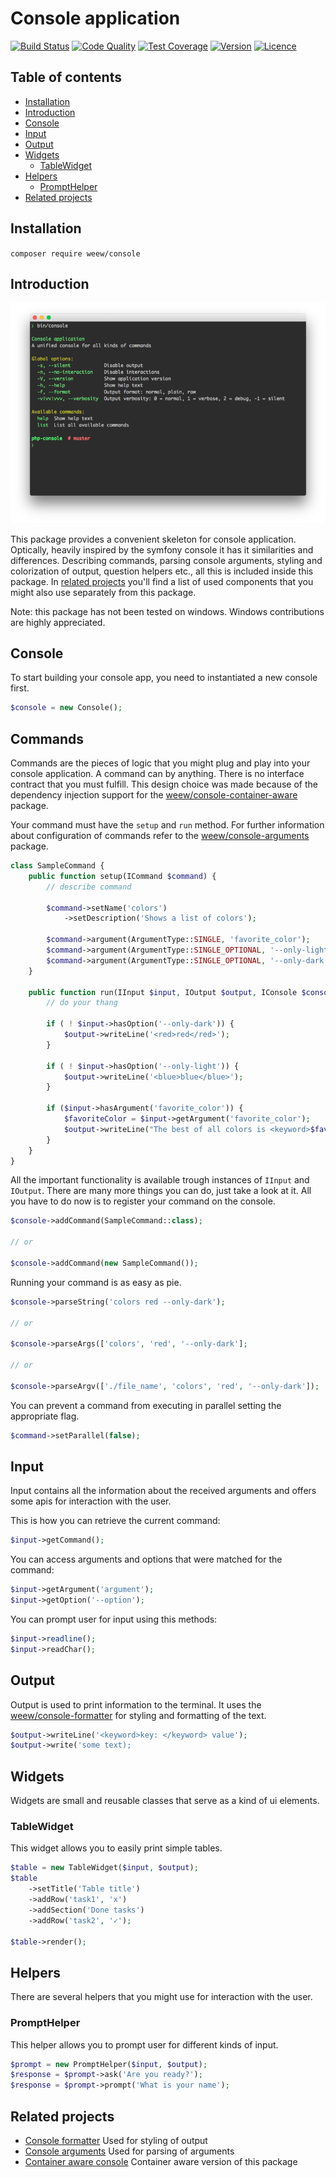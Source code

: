 # Console application

[![Build Status](https://img.shields.io/travis/weew/console.svg)](https://travis-ci.org/weew/console)
[![Code Quality](https://img.shields.io/scrutinizer/g/weew/console.svg)](https://scrutinizer-ci.com/g/weew/console)
[![Test Coverage](https://img.shields.io/coveralls/weew/console.svg)](https://coveralls.io/github/weew/console)
[![Version](https://img.shields.io/packagist/v/weew/console.svg)](https://packagist.org/packages/weew/console)
[![Licence](https://img.shields.io/packagist/l/weew/console.svg)](https://packagist.org/packages/weew/console)

## Table of contents

- [Installation](#installation)
- [Introduction](#introduction)
- [Console](#console)
- [Input](#input)
- [Output](#output)
- [Widgets](#widgets)
    - [TableWidget](#tablewidget)
- [Helpers](#helpers)
    - [PromptHelper](#prompthelper)
- [Related projects](#related-projects)

## Installation

`composer require weew/console`

## Introduction

![Screenshot](screenshot.png?raw=true)

This package provides a convenient skeleton for console application. Optically, heavily inspired by the symfony console it has it similarities and differences. Describing commands, parsing console arguments, styling and colorization of output, question helpers etc., all this is included inside this package. In [related projects](#related-projects) you'll find a list of used components that you might also use separately from this package.

Note: this package has not been tested on windows. Windows contributions are highly appreciated.

## Console

To start building your console app, you need to instantiated a new console first.

```php
$console = new Console();
```

## Commands

Commands are the pieces of logic that you might plug and play into your console application. A command can by anything. There is no interface contract that you must fulfill. This design choice was made because of the dependency injection support for the [weew/console-container-aware](https://github.com/weew/console-formatter) package.

Your command must have the `setup` and `run` method. For further information about configuration of commands refer to the [weew/console-arguments](https://github.com/weew/console-arguments) package.

```php
class SampleCommand {
    public function setup(ICommand $command) {
        // describe command

        $command->setName('colors')
            ->setDescription('Shows a list of colors');

        $command->argument(ArgumentType::SINGLE, 'favorite_color');
        $command->argument(ArgumentType::SINGLE_OPTIONAL, '--only-light');
        $command->argument(ArgumentType::SINGLE_OPTIONAL, '--only-dark');
    }

    public function run(IInput $input, IOutput $output, IConsole $console) {
        // do your thang

        if ( ! $input->hasOption('--only-dark')) {
            $output->writeLine('<red>red</red>');
        }

        if ( ! $input->hasOption('--only-light')) {
            $output->writeLine('<blue>blue</blue>');
        }

        if ($input->hasArgument('favorite_color')) {
            $favoriteColor = $input->getArgument('favorite_color');
            $output->writeLine("The best of all colors is <keyword>$favoriteColor</keyword>");
        }
    }
}
```

All the important functionality is available trough instances of `IInput` and `IOutput`. There are many more things you can do, just take a look at it. All you have to do now is to register your command on the console.

```php
$console->addCommand(SampleCommand::class);

// or

$console->addCommand(new SampleCommand());
```

Running your command is as easy as pie.

```php
$console->parseString('colors red --only-dark');

// or

$console->parseArgs(['colors', 'red', '--only-dark'];

// or

$console->parseArgv(['./file_name', 'colors', 'red', '--only-dark']);
```

You can prevent a command from executing in parallel setting the appropriate flag.

```php
$command->setParallel(false);
```

## Input

Input contains all the information about the received arguments and offers some apis for interaction with the user.

This is how you can retrieve the current command:

```php
$input->getCommand();
```

You can access arguments and options that were matched for the command:

```php
$input->getArgument('argument');
$input->getOption('--option');
```

You can prompt user for input using this methods:

```php
$input->readline();
$input->readChar();
```

## Output

Output is used to print information to the terminal. It uses the [weew/console-formatter](https://github.com/weew/console-formatter) for styling and formatting of the text.

```php
$output->writeLine('<keyword>key: </keyword> value');
$output->write('some text);
```

## Widgets

Widgets are small and reusable classes that serve as a kind of ui elements.

### TableWidget

This widget allows you to easily print simple tables.

```php
$table = new TableWidget($input, $output);
$table
    ->setTitle('Table title')
    ->addRow('task1', 'x')
    ->addSection('Done tasks')
    ->addRow('task2', '✓');

$table->render();
```

## Helpers

There are several helpers that you might use for interaction with the user.

### PromptHelper

This helper allows you to prompt user for different kinds of input.

```php
$prompt = new PromptHelper($input, $output);
$response = $prompt->ask('Are you ready?');
$response = $prompt->prompt('What is your name');
```

## Related projects

- [Console formatter](https://github.com/weew/console-formatter) Used for styling of output
- [Console arguments](https://github.com/weew/console-arguments) Used for parsing of arguments
- [Container aware console](https://github.com/weew/console-container-aware) Container aware version of this package
